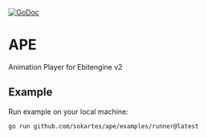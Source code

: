 [![GoDoc](https://godoc.org/github.com/sokartes/ape?status.svg)](https://pkg.go.dev/github.com/sokartes/ape)
# APE

Animation Player for Ebitengine v2

## Example

Run example on your local machine:

```Shell
go run github.com/sokartes/ape/examples/runner@latest
```